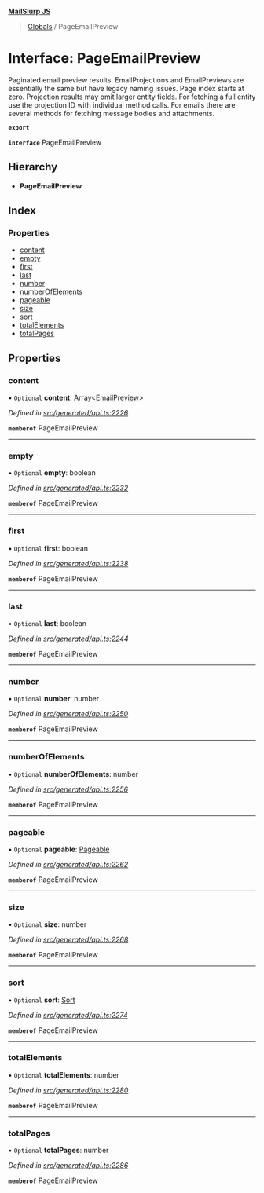 **[MailSlurp JS](../README.md)**

> [Globals](../README.md) / PageEmailPreview

# Interface: PageEmailPreview

Paginated email preview results. EmailProjections and EmailPreviews are essentially the same but have legacy naming issues. Page index starts at zero. Projection results may omit larger entity fields. For fetching a full entity use the projection ID with individual method calls. For emails there are several methods for fetching message bodies and attachments.

**`export`** 

**`interface`** PageEmailPreview

## Hierarchy

* **PageEmailPreview**

## Index

### Properties

* [content](pageemailpreview.md#content)
* [empty](pageemailpreview.md#empty)
* [first](pageemailpreview.md#first)
* [last](pageemailpreview.md#last)
* [number](pageemailpreview.md#number)
* [numberOfElements](pageemailpreview.md#numberofelements)
* [pageable](pageemailpreview.md#pageable)
* [size](pageemailpreview.md#size)
* [sort](pageemailpreview.md#sort)
* [totalElements](pageemailpreview.md#totalelements)
* [totalPages](pageemailpreview.md#totalpages)

## Properties

### content

• `Optional` **content**: Array\<[EmailPreview](emailpreview.md)>

*Defined in [src/generated/api.ts:2226](https://github.com/mailslurp/mailslurp-client/blob/65d1444/src/generated/api.ts#L2226)*

**`memberof`** PageEmailPreview

___

### empty

• `Optional` **empty**: boolean

*Defined in [src/generated/api.ts:2232](https://github.com/mailslurp/mailslurp-client/blob/65d1444/src/generated/api.ts#L2232)*

**`memberof`** PageEmailPreview

___

### first

• `Optional` **first**: boolean

*Defined in [src/generated/api.ts:2238](https://github.com/mailslurp/mailslurp-client/blob/65d1444/src/generated/api.ts#L2238)*

**`memberof`** PageEmailPreview

___

### last

• `Optional` **last**: boolean

*Defined in [src/generated/api.ts:2244](https://github.com/mailslurp/mailslurp-client/blob/65d1444/src/generated/api.ts#L2244)*

**`memberof`** PageEmailPreview

___

### number

• `Optional` **number**: number

*Defined in [src/generated/api.ts:2250](https://github.com/mailslurp/mailslurp-client/blob/65d1444/src/generated/api.ts#L2250)*

**`memberof`** PageEmailPreview

___

### numberOfElements

• `Optional` **numberOfElements**: number

*Defined in [src/generated/api.ts:2256](https://github.com/mailslurp/mailslurp-client/blob/65d1444/src/generated/api.ts#L2256)*

**`memberof`** PageEmailPreview

___

### pageable

• `Optional` **pageable**: [Pageable](pageable.md)

*Defined in [src/generated/api.ts:2262](https://github.com/mailslurp/mailslurp-client/blob/65d1444/src/generated/api.ts#L2262)*

**`memberof`** PageEmailPreview

___

### size

• `Optional` **size**: number

*Defined in [src/generated/api.ts:2268](https://github.com/mailslurp/mailslurp-client/blob/65d1444/src/generated/api.ts#L2268)*

**`memberof`** PageEmailPreview

___

### sort

• `Optional` **sort**: [Sort](sort.md)

*Defined in [src/generated/api.ts:2274](https://github.com/mailslurp/mailslurp-client/blob/65d1444/src/generated/api.ts#L2274)*

**`memberof`** PageEmailPreview

___

### totalElements

• `Optional` **totalElements**: number

*Defined in [src/generated/api.ts:2280](https://github.com/mailslurp/mailslurp-client/blob/65d1444/src/generated/api.ts#L2280)*

**`memberof`** PageEmailPreview

___

### totalPages

• `Optional` **totalPages**: number

*Defined in [src/generated/api.ts:2286](https://github.com/mailslurp/mailslurp-client/blob/65d1444/src/generated/api.ts#L2286)*

**`memberof`** PageEmailPreview
